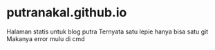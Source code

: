 # putranakal.github.io
Halaman statis untuk blog putra
Ternyata satu lepie hanya bisa satu git
Makanya error mulu di cmd
